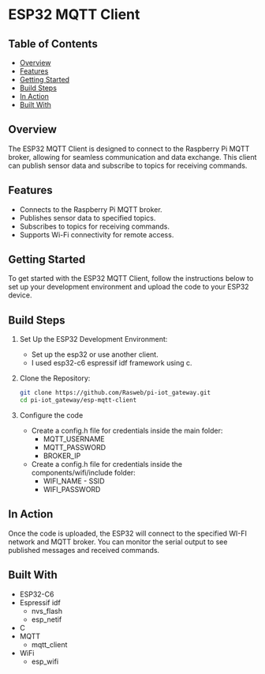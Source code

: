 # ESP32 MQTT Client

## Table of Contents
- [Overview](#overview)
- [Features](#features)
- [Getting Started](#getting-started)
- [Build Steps](#build-steps)
- [In Action](#in-action)
- [Built With](#built-with)

## Overview
The ESP32 MQTT Client is designed to connect to the Raspberry Pi MQTT broker, allowing for seamless communication and data exchange. This client can publish sensor data and subscribe to topics for receiving commands.

## Features
- Connects to the Raspberry Pi MQTT broker.
- Publishes sensor data to specified topics.
- Subscribes to topics for receiving commands.
- Supports Wi-Fi connectivity for remote access.

## Getting Started
To get started with the ESP32 MQTT Client, follow the instructions below to set up your development environment and upload the code to your ESP32 device.

## Build Steps
1. Set Up the ESP32 Development Environment:
   - Set up the esp32 or use another client.
   - I used esp32-c6 espressif idf framework using c. 

2. Clone the Repository:
   ```bash
   git clone https://github.com/Rasweb/pi-iot_gateway.git
   cd pi-iot_gateway/esp-mqtt-client
    ```
   
 3. Configure the code
    - Create a config.h file for credentials inside the main folder:
      * MQTT_USERNAME
      * MQTT_PASSWORD
      * BROKER_IP
    - Create a config.h file for credentials inside the components/wifi/include folder:
      * WIFI_NAME - SSID
      * WIFI_PASSWORD

## In Action
Once the code is uploaded, the ESP32 will connect to the specified WI-FI network and MQTT broker.
You can monitor the serial output to see published messages and received commands.

## Built With
- ESP32-C6
- Espressif idf
  *  nvs_flash
  *  esp_netif
- C
- MQTT
  *  mqtt_client
- WiFi
  * esp_wifi
   
